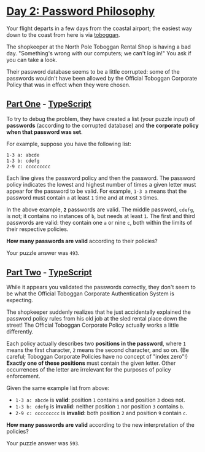 # [Day 2: Password Philosophy](https://adventofcode.com/2020/day/2)

Your flight departs in a few days from the coastal airport; the easiest way down
to the coast from here is via
[toboggan](https://en.wikipedia.org/wiki/Toboggan).

The shopkeeper at the North Pole Toboggan Rental Shop is having a bad day.
"Something's wrong with our computers; we can't log in!" You ask if you can take
a look.

Their password database seems to be a little corrupted: some of the passwords
wouldn't have been allowed by the Official Toboggan Corporate Policy that was in
effect when they were chosen.

## [Part One](https://adventofcode.com/2020/day/2#part1) - [TypeScript](/solutions/typescript/src/p1.ts)

To try to debug the problem, they have created a list (your puzzle input) of
**passwords** (according to the corrupted database) and **the corporate policy
when that password was set**.

For example, suppose you have the following list:

```sh
1-3 a: abcde
1-3 b: cdefg
2-9 c: ccccccccc
```

Each line gives the password policy and then the password. The password policy
indicates the lowest and highest number of times a given letter must appear for
the password to be valid. For example, `1-3 a` means that the password must
contain `a` at least `1` time and at most `3` times.

In the above example, **`2`** passwords are valid. The middle password, `cdefg`,
is not; it contains no instances of `b`, but needs at least `1`. The first and
third passwords are valid: they contain one `a` or nine `c`, both within the
limits of their respective policies.

**How many passwords are valid** according to their policies?

Your puzzle answer was `493`.

## [Part Two](https://adventofcode.com/2020/day/2#part2) - [TypeScript](/solutions/typescript/src/p2.ts)

While it appears you validated the passwords correctly, they don't seem to be
what the Official Toboggan Corporate Authentication System is expecting.

The shopkeeper suddenly realizes that he just accidentally explained the
password policy rules from his old job at the sled rental place down the street!
The Official Toboggan Corporate Policy actually works a little differently.

Each policy actually describes two **positions in the password**, where `1`
means the first character, `2` means the second character, and so on. (Be
careful; Toboggan Corporate Policies have no concept of "index zero"!) **Exactly
one of these positions** must contain the given letter. Other occurrences of the
letter are irrelevant for the purposes of policy enforcement.

Given the same example list from above:

- `1-3 a: abcde` is **valid**: position `1` contains `a` and position `3` does
  not.
- `1-3 b: cdefg` is **invalid**: neither position `1` nor position `3` contains
  `b`.
- `2-9 c: ccccccccc` is **invalid**: both position `2` and position `9` contain
  `c`.

**How many passwords are valid** according to the new interpretation of the
policies?

Your puzzle answer was `593`.
